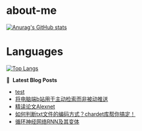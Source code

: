 # about-me
[![Anurag's GitHub stats](https://github-readme-stats.vercel.app/api?username=whitewatercn)](https://github.com/anuraghazra/github-readme-stats)

# Languages
[![Top Langs](https://github-readme-stats.vercel.app/api/top-langs/?username=whitewatercn)](https://github.com/anuraghazra/github-readme-stats)

📕 &nbsp;**Latest Blog Posts**
<!-- BLOG-POST-LIST:START -->
- [test](https://forum.beginner.center/t/topic/1220/1)
- [将电脑端b站用于主动检索而非被动推送](https://forum.beginner.center/t/topic/1218/1)
- [精读论文Alexnet](https://forum.beginner.center/t/topic/1217/1)
- [如何判断txt文件的编码方式？chardet库帮你搞定！](https://forum.beginner.center/t/topic/1213/1)
- [循环神经网络RNN及其变体](https://forum.beginner.center/t/topic/1194/1)
<!-- BLOG-POST-LIST:END -->
